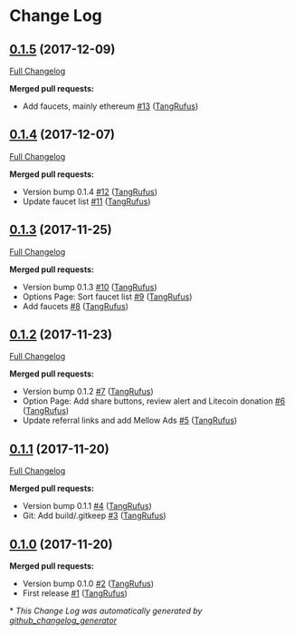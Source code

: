 # Change Log

## [0.1.5](https://github.com/TypistTech/clepsydra-chrome/tree/0.1.5) (2017-12-09)
[Full Changelog](https://github.com/TypistTech/clepsydra-chrome/compare/0.1.4...0.1.5)

**Merged pull requests:**

- Add faucets, mainly ethereum [\#13](https://github.com/TypistTech/clepsydra-chrome/pull/13) ([TangRufus](https://github.com/TangRufus))

## [0.1.4](https://github.com/TypistTech/clepsydra-chrome/tree/0.1.4) (2017-12-07)
[Full Changelog](https://github.com/TypistTech/clepsydra-chrome/compare/0.1.3...0.1.4)

**Merged pull requests:**

- Version bump 0.1.4 [\#12](https://github.com/TypistTech/clepsydra-chrome/pull/12) ([TangRufus](https://github.com/TangRufus))
- Update faucet list [\#11](https://github.com/TypistTech/clepsydra-chrome/pull/11) ([TangRufus](https://github.com/TangRufus))

## [0.1.3](https://github.com/TypistTech/clepsydra-chrome/tree/0.1.3) (2017-11-25)
[Full Changelog](https://github.com/TypistTech/clepsydra-chrome/compare/0.1.2...0.1.3)

**Merged pull requests:**

- Version bump 0.1.3 [\#10](https://github.com/TypistTech/clepsydra-chrome/pull/10) ([TangRufus](https://github.com/TangRufus))
- Options Page: Sort faucet list [\#9](https://github.com/TypistTech/clepsydra-chrome/pull/9) ([TangRufus](https://github.com/TangRufus))
- Add faucets [\#8](https://github.com/TypistTech/clepsydra-chrome/pull/8) ([TangRufus](https://github.com/TangRufus))

## [0.1.2](https://github.com/TypistTech/clepsydra-chrome/tree/0.1.2) (2017-11-23)
[Full Changelog](https://github.com/TypistTech/clepsydra-chrome/compare/0.1.1...0.1.2)

**Merged pull requests:**

- Version bump 0.1.2 [\#7](https://github.com/TypistTech/clepsydra-chrome/pull/7) ([TangRufus](https://github.com/TangRufus))
- Option Page: Add share buttons, review alert and Litecoin donation [\#6](https://github.com/TypistTech/clepsydra-chrome/pull/6) ([TangRufus](https://github.com/TangRufus))
- Update referral links and add Mellow Ads [\#5](https://github.com/TypistTech/clepsydra-chrome/pull/5) ([TangRufus](https://github.com/TangRufus))

## [0.1.1](https://github.com/TypistTech/clepsydra-chrome/tree/0.1.1) (2017-11-20)
[Full Changelog](https://github.com/TypistTech/clepsydra-chrome/compare/0.1.0...0.1.1)

**Merged pull requests:**

- Version bump 0.1.1 [\#4](https://github.com/TypistTech/clepsydra-chrome/pull/4) ([TangRufus](https://github.com/TangRufus))
- Git: Add build/.gitkeep [\#3](https://github.com/TypistTech/clepsydra-chrome/pull/3) ([TangRufus](https://github.com/TangRufus))

## [0.1.0](https://github.com/TypistTech/clepsydra-chrome/tree/0.1.0) (2017-11-20)
**Merged pull requests:**

- Version bump 0.1.0 [\#2](https://github.com/TypistTech/clepsydra-chrome/pull/2) ([TangRufus](https://github.com/TangRufus))
- First release [\#1](https://github.com/TypistTech/clepsydra-chrome/pull/1) ([TangRufus](https://github.com/TangRufus))



\* *This Change Log was automatically generated by [github_changelog_generator](https://github.com/skywinder/Github-Changelog-Generator)*